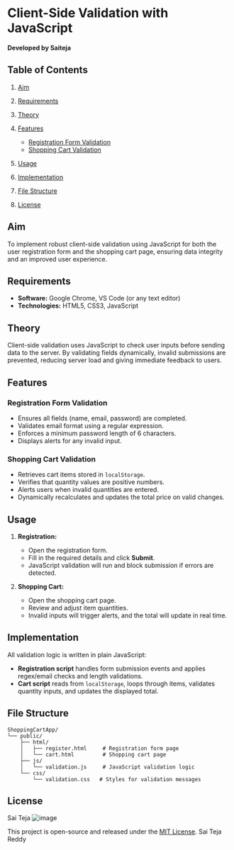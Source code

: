 # Client-Side Validation with JavaScript

**Developed by Saiteja**

## Table of Contents

1. [Aim](#aim)
2. [Requirements](#requirements)
3. [Theory](#theory)
4. [Features](#features)

   * [Registration Form Validation](#registration-form-validation)
   * [Shopping Cart Validation](#shopping-cart-validation)
5. [Usage](#usage)
6. [Implementation](#implementation)
7. [File Structure](#file-structure)
8. [License](#license)

## Aim

To implement robust client-side validation using JavaScript for both the user registration form and the shopping cart page, ensuring data integrity and an improved user experience.

## Requirements

* **Software:** Google Chrome, VS Code (or any text editor)
* **Technologies:** HTML5, CSS3, JavaScript

## Theory

Client-side validation uses JavaScript to check user inputs before sending data to the server. By validating fields dynamically, invalid submissions are prevented, reducing server load and giving immediate feedback to users.

## Features

### Registration Form Validation

* Ensures all fields (name, email, password) are completed.
* Validates email format using a regular expression.
* Enforces a minimum password length of 6 characters.
* Displays alerts for any invalid input.

### Shopping Cart Validation

* Retrieves cart items stored in `localStorage`.
* Verifies that quantity values are positive numbers.
* Alerts users when invalid quantities are entered.
* Dynamically recalculates and updates the total price on valid changes.

## Usage

1. **Registration:**

   * Open the registration form.
   * Fill in the required details and click **Submit**.
   * JavaScript validation will run and block submission if errors are detected.
2. **Shopping Cart:**

   * Open the shopping cart page.
   * Review and adjust item quantities.
   * Invalid inputs will trigger alerts, and the total will update in real time.

## Implementation

All validation logic is written in plain JavaScript:

* **Registration script** handles form submission events and applies regex/email checks and length validations.
* **Cart script** reads from `localStorage`, loops through items, validates quantity inputs, and updates the displayed total.

## File Structure

```plaintext
ShoppingCartApp/
└── public/
    ├── html/
    │   ├── register.html     # Registration form page
    │   └── cart.html         # Shopping cart page
    ├── js/
    │   └── validation.js     # JavaScript validation logic
    └── css/
        └── validation.css   # Styles for validation messages
```

## License
Sai Teja
![image](https://github.com/user-attachments/assets/bc5cb9bb-cde9-4bd1-878d-66da0de00f3c)


This project is open-source and released under the [MIT License](LICENSE).
Sai Teja Reddy
